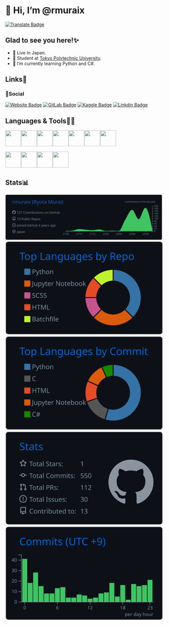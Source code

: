 # 👋 Hi, I’m @rmuraix  
[![Translate Badge](https://img.shields.io/badge/日本語-ffffff?style=flat-square&logo=googletranslate&logoColor=black)](/translation/README_JP.md)  
## Glad to see you here!✨
- 📍 Live in Japan.
- 🏫 Student at [Tokyo Polytechnic University](https://www.t-kougei.ac.jp/en).  
- 🌱 I’m currently learning Python and C#.  
## Links🔗
### 👨Social
[![Website Badge](https://img.shields.io/badge/website-000000?style=for-the-badge&logo=About.me&logoColor=white)](https://rmurai.com)
[![GitLab Badge](https://img.shields.io/badge/GitLab-330F63?style=for-the-badge&logo=gitlab&logoColor=white)](https://gitlab.com/rmuraix)
[![Kaggle Badge](https://img.shields.io/badge/Kaggle-20BEFF?style=for-the-badge&logo=Kaggle&logoColor=white)](https://www.kaggle.com/rmuraix)
[![Linkdin Badge](https://img.shields.io/badge/LinkedIn-0077B5?style=for-the-badge&logo=linkedin&logoColor=white)](https://www.linkedin.com/in/rmurai/) 
## Languages & Tools🧑‍💻
<img height="50" width="50" src="https://cdn.jsdelivr.net/gh/devicons/devicon/icons/c/c-original.svg" /><img height="50" width="50" src="https://cdn.jsdelivr.net/gh/devicons/devicon/icons/csharp/csharp-original.svg" /><img height="50" width="50" src="https://cdn.jsdelivr.net/gh/devicons/devicon/icons/css3/css3-original-wordmark.svg" /><img height="50" width="50" src="https://cdn.jsdelivr.net/gh/devicons/devicon/icons/html5/html5-original-wordmark.svg" /><img height="50" width="50" src="https://cdn.jsdelivr.net/gh/devicons/devicon/icons/javascript/javascript-original.svg" /><img height="50" width="50" src="https://cdn.jsdelivr.net/gh/devicons/devicon/icons/python/python-original-wordmark.svg" /><img height="50" width="50" src="https://cdn.jsdelivr.net/gh/devicons/devicon/icons/bash/bash-original.svg" />  

<img height="50" width="50" src="https://cdn.jsdelivr.net/gh/devicons/devicon/icons/docker/docker-original-wordmark.svg" /><img height="50" width="50" src="https://cdn.jsdelivr.net/gh/devicons/devicon/icons/jupyter/jupyter-original-wordmark.svg" /><img height="50" width="50" src="https://cdn.jsdelivr.net/gh/devicons/devicon/icons/vscode/vscode-original-wordmark.svg" /><img height="50" width="50" src="https://cdn.jsdelivr.net/gh/devicons/devicon/icons/visualstudio/visualstudio-plain.svg" />

## Stats📊
![](https://raw.githubusercontent.com/rmuraix/rmuraix/main/profile-summary-card-output/github_dark/0-profile-details.svg)  
![](https://raw.githubusercontent.com/rmuraix/rmuraix/main/profile-summary-card-output/github_dark/1-repos-per-language.svg)
![](https://raw.githubusercontent.com/rmuraix/rmuraix/main/profile-summary-card-output/github_dark/2-most-commit-language.svg)
![](https://raw.githubusercontent.com/rmuraix/rmuraix/main/profile-summary-card-output/github_dark/3-stats.svg)
![](https://raw.githubusercontent.com/rmuraix/rmuraix/main/profile-summary-card-output/github_dark/4-productive-time.svg)